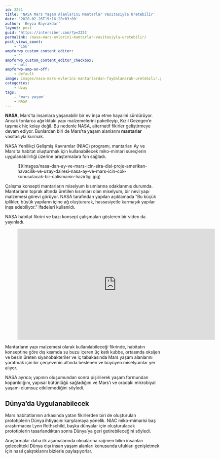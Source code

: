 ```yaml
---
id: 2251
title: 'NASA Mars Yaşam Alanlarını Mantarlar Vasıtasıyla Üretebilir'
date: '2020-02-26T19:16:20+03:00'
author: 'Beyza Bayrakdar'
layout: post
guid: 'https://intersiber.com/?p=2251'
permalink: /nasa-mars-evlerini-mantarlar-vasitasiyla-uretebilir/
post_views_count:
    - '156'
ampforwp_custom_content_editor:
    - ''
ampforwp_custom_content_editor_checkbox:
    - null
ampforwp-amp-on-off:
    - default
image: images/nasa-mars-evlerini-mantarlardan-faydalanarak-uretebilir.png
categories:
    - Uzay
tags:
    - 'mars yaşam'
    - NASA
---
```


**NASA**, Mars’ta insanlara yaşanabilir bir ev inşa etme hayalini sürdürüyor. Ancak tonlarca ağırlıktaki yapı malzemelerini paketleyip, Kızıl Gezegen’e taşımak hiç kolay değil. Bu nedenle NASA, alternatif fikirler geliştirmeye devam ediyor. Bunlardan biri de Mars’ta yaşam alanlarını **mantarlar** vasıtasıyla kurmak.

NASA Yenilikçi Gelişmiş Kavramlar (NIAC) programı, mantarları Ay ve Mars’ta habitat oluşturmak için kullanabilecek miko-mimari süreçlerin uygulanabilirliği üzerine araştırmalara fon sağladı.

<figure class="wp-block-image size-large">![](images/nasa-dan-ay-ve-mars-icin-sira-disi-proje-amerikan-havacilik-ve-uzay-dairesi-nasa-ay-ve-mars-icin-cok-konusulacak-bir-calismanin-hazirligi.jpg)</figure>Çalışma konsepti mantarların miselyum kısımlarına odaklanmış durumda. Mantarların toprak altında üretilen kısımları olan miselyum, bir nevi yapı malzemesi görevi görüyor. NASA tarafından yapılan açıklamada “Bu küçük iplikler, büyük yapıların içine ağ oluşturarak, hassasiyetle karmaşık yapılar inşa edebiliyor.” ifadeleri kullanıldı.

NASA habitat fikrini ve bazı konsept çalışmaları gösteren bir video da yayınladı.

<figure class="wp-block-embed-youtube wp-block-embed is-type-video is-provider-youtube wp-embed-aspect-16-9 wp-has-aspect-ratio"><div class="wp-block-embed__wrapper"><span class="embed-youtube" style="text-align:center; display: block;"><iframe allowfullscreen="true" class="youtube-player" height="360" src="https://www.youtube.com/embed/Sxj79jtM1cI?version=3&rel=1&fs=1&autohide=2&showsearch=0&showinfo=1&iv_load_policy=1&wmode=transparent" style="border:0;" width="640"></iframe></span></div></figure>Mantarların yapı malzemesi olarak kullanılabileceği fikrinde, habitatın konseptine göre dış kısımda su buzu içeren üç katlı kubbe, ortasında oksijen ve besin üreten siyanobakteriler ve iç tabakasında Mars yaşam alanlarını yaratmak için bir çerçevenin altında beslenen ve büyüyen miselyumlar yer alıyor.

NASA ayrıca; yapının oluşumundan sonra pişirilerek yaşam formundan koparıldığını, yapısal bütünlüğü sağladığını ve Mars’ı ve oradaki mikrobiyal yaşamı olumsuz etkilemediğini söyledi.

## Dünya’da Uygulanabilecek

Mars habitatlarının arkasında yatan fikirlerden biri de oluşturulan prototiplerin Dünya ihtiyacını karşılamaya yönelik. NIAC miko-mimarisi baş araştırmacısı Lynn Rothschild, başka dünyalar için oluşturulacak prototiplerin tasarlandıktan sonra Dünya’ya geri getirebileceğini söyledi.

Araştırmalar daha ilk aşamalarında olmalarına rağmen bilim insanları gelecekteki Dünya dışı insan yaşam alanları konusunda ufukları genişletmek için nasıl çalıştıklarını bizlerle paylaşıyorlar.